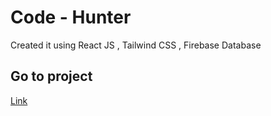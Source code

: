 

# Code - Hunter

Created it using React JS , Tailwind CSS , Firebase Database
## Go to project

[Link]()

